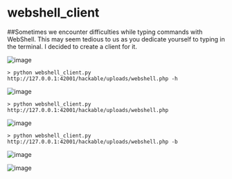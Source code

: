 # webshell_client

##Sometimes we encounter difficulties while typing commands with WebShell. This may seem tedious to us as you dedicate yourself to typing in the terminal. I decided to create a client for it.

![image](https://user-images.githubusercontent.com/90620429/227739888-6f807134-86a1-4760-accd-4ae32dbaf9c2.png)


```
> python webshell_client.py http://127.0.0.1:42001/hackable/uploads/webshell.php -h
```

![image](https://user-images.githubusercontent.com/90620429/227739993-bdeef063-028b-45d9-9417-e5f7d8b74b38.png)


```
> python webshell_client.py http://127.0.0.1:42001/hackable/uploads/webshell.php
```


![image](https://user-images.githubusercontent.com/90620429/227739922-8289346d-a82b-4989-9922-15b1af817baa.png)

```
> python webshell_client.py http://127.0.0.1:42001/hackable/uploads/webshell.php -b
```

![image](https://user-images.githubusercontent.com/90620429/227740108-ba5bb19c-5560-4806-80b4-230dca7a6735.png)

![image](https://user-images.githubusercontent.com/90620429/227740141-37b9e8c2-90a2-4915-90f0-606ab9baf382.png)
